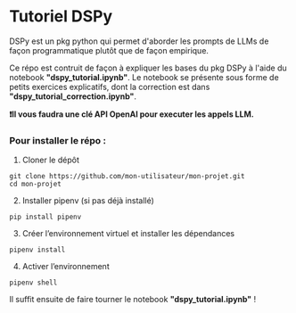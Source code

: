 # Tutoriel DSPy

DSPy est un pkg python qui permet d'aborder les prompts de LLMs de façon programmatique plutôt que de façon empirique.

Ce répo est contruit de façon à expliquer les bases du pkg DSPy à l'aide du notebook **"dspy_tutorial.ipynb"**.
Le notebook se présente sous forme de petits exercices explicatifs, dont la correction est dans **"dspy_tutorial_correction.ipynb"**.

**❗Il vous faudra une clé API OpenAI pour executer les appels LLM.**

### Pour installer le répo :

1. Cloner le dépôt
```
git clone https://github.com/mon-utilisateur/mon-projet.git
cd mon-projet
```

2. Installer pipenv (si pas déjà installé)
```
pip install pipenv
```

3. Créer l’environnement virtuel et installer les dépendances
```
pipenv install
```

4. Activer l’environnement
```
pipenv shell
```

Il suffit ensuite de faire tourner le notebook **"dspy_tutorial.ipynb"** !
